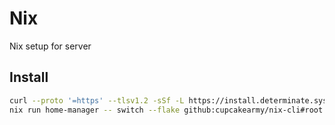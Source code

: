 # Nix

Nix setup for server

## Install

```bash
curl --proto '=https' --tlsv1.2 -sSf -L https://install.determinate.systems/nix | sh -s -- install --determinate
nix run home-manager -- switch --flake github:cupcakearmy/nix-cli#root -b bkp
```
